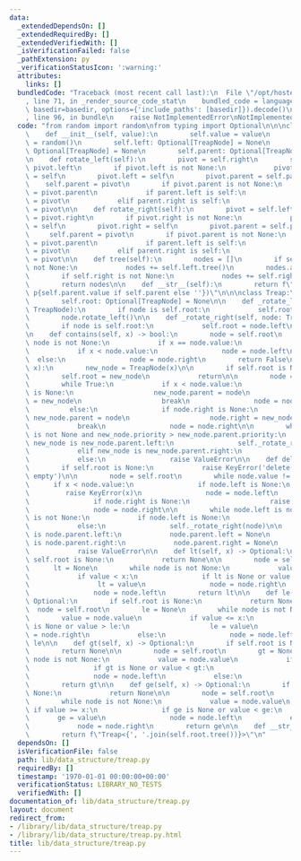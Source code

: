 ```yaml
---
data:
  _extendedDependsOn: []
  _extendedRequiredBy: []
  _extendedVerifiedWith: []
  _isVerificationFailed: false
  _pathExtension: py
  _verificationStatusIcon: ':warning:'
  attributes:
    links: []
  bundledCode: "Traceback (most recent call last):\n  File \"/opt/hostedtoolcache/Python/3.10.6/x64/lib/python3.10/site-packages/onlinejudge_verify/documentation/build.py\"\
    , line 71, in _render_source_code_stat\n    bundled_code = language.bundle(stat.path,\
    \ basedir=basedir, options={'include_paths': [basedir]}).decode()\n  File \"/opt/hostedtoolcache/Python/3.10.6/x64/lib/python3.10/site-packages/onlinejudge_verify/languages/python.py\"\
    , line 96, in bundle\n    raise NotImplementedError\nNotImplementedError\n"
  code: "from random import random\nfrom typing import Optional\n\n\nclass TreapNode:\n\
    \    def __init__(self, value):\n        self.value = value\n        self.priority\
    \ = random()\n        self.left: Optional[TreapNode] = None\n        self.right:\
    \ Optional[TreapNode] = None\n        self.parent: Optional[TreapNode] = None\n\
    \n    def rotate_left(self):\n        pivot = self.right\n        self.right =\
    \ pivot.left\n        if pivot.left is not None:\n            pivot.left.parent\
    \ = self\n        pivot.left = self\n        pivot.parent = self.parent\n    \
    \    self.parent = pivot\n        if pivot.parent is not None:\n            parent\
    \ = pivot.parent\n            if parent.left is self:\n                parent.left\
    \ = pivot\n            elif parent.right is self:\n                parent.right\
    \ = pivot\n\n    def rotate_right(self):\n        pivot = self.left\n        self.left\
    \ = pivot.right\n        if pivot.right is not None:\n            pivot.right.parent\
    \ = self\n        pivot.right = self\n        pivot.parent = self.parent\n   \
    \     self.parent = pivot\n        if pivot.parent is not None:\n            parent\
    \ = pivot.parent\n            if parent.left is self:\n                parent.left\
    \ = pivot\n            elif parent.right is self:\n                parent.right\
    \ = pivot\n\n    def tree(self):\n        nodes = []\n        if self.left is\
    \ not None:\n            nodes += self.left.tree()\n        nodes.append(str(self))\n\
    \        if self.right is not None:\n            nodes += self.right.tree()\n\
    \        return nodes\n\n    def __str__(self):\n        return f\"{self.value}({self.priority}\
    \ p{self.parent.value if self.parent else ''})\"\n\n\nclass Treap:\n    def __init__(self):\n\
    \        self.root: Optional[TreapNode] = None\n\n    def _rotate_left(self, node:\
    \ TreapNode):\n        if node is self.root:\n            self.root = node.right\n\
    \        node.rotate_left()\n\n    def _rotate_right(self, node: TreapNode):\n\
    \        if node is self.root:\n            self.root = node.left\n        node.rotate_right()\n\
    \n    def contains(self, x) -> bool:\n        node = self.root\n        while\
    \ node is not None:\n            if x == node.value:\n                return True\n\
    \            if x < node.value:\n                node = node.left\n          \
    \  else:\n                node = node.right\n        return False\n\n    def insert(self,\
    \ x):\n        new_node = TreapNode(x)\n\n        if self.root is None:\n    \
    \        self.root = new_node\n            return\n\n        node = self.root\n\
    \        while True:\n            if x < node.value:\n                if node.left\
    \ is None:\n                    new_node.parent = node\n                    node.left\
    \ = new_node\n                    break\n                node = node.left\n  \
    \          else:\n                if node.right is None:\n                   \
    \ new_node.parent = node\n                    node.right = new_node\n        \
    \            break\n                node = node.right\n\n        while new_node.parent\
    \ is not None and new_node.priority > new_node.parent.priority:\n            if\
    \ new_node is new_node.parent.left:\n                self._rotate_right(new_node.parent)\n\
    \            elif new_node is new_node.parent.right:\n                self._rotate_left(new_node.parent)\n\
    \            else:\n                raise ValueError\n\n    def delete(self, x):\n\
    \        if self.root is None:\n            raise KeyError('delete(): Treap is\
    \ empty')\n\n        node = self.root\n        while node.value != x:\n      \
    \      if x < node.value:\n                if node.left is None:\n           \
    \         raise KeyError(x)\n                node = node.left\n            else:\n\
    \                if node.right is None:\n                    raise KeyError(x)\n\
    \                node = node.right\n\n        while node.left is not None or node.right\
    \ is not None:\n            if node.left is None:\n                self._rotate_left(node)\n\
    \            else:\n                self._rotate_right(node)\n\n        if node\
    \ is node.parent.left:\n            node.parent.left = None\n        elif node\
    \ is node.parent.right:\n            node.parent.right = None\n        else:\n\
    \            raise ValueError\n\n    def lt(self, x) -> Optional:\n        if\
    \ self.root is None:\n            return None\n\n        node = self.root\n  \
    \      lt = None\n        while node is not None:\n            value = node.value\n\
    \            if value < x:\n                if lt is None or value > lt:\n   \
    \                 lt = value\n                node = node.right\n            else:\n\
    \                node = node.left\n        return lt\n\n    def le(self, x) ->\
    \ Optional:\n        if self.root is None:\n            return None\n\n      \
    \  node = self.root\n        le = None\n        while node is not None:\n    \
    \        value = node.value\n            if value <= x:\n                if le\
    \ is None or value > le:\n                    le = value\n                node\
    \ = node.right\n            else:\n                node = node.left\n        return\
    \ le\n\n    def gt(self, x) -> Optional:\n        if self.root is None:\n    \
    \        return None\n\n        node = self.root\n        gt = None\n        while\
    \ node is not None:\n            value = node.value\n            if value > x:\n\
    \                if gt is None or value < gt:\n                    gt = value\n\
    \                node = node.left\n            else:\n                node = node.right\n\
    \        return gt\n\n    def ge(self, x) -> Optional:\n        if self.root is\
    \ None:\n            return None\n\n        node = self.root\n        ge = None\n\
    \        while node is not None:\n            value = node.value\n           \
    \ if value >= x:\n                if ge is None or value < ge:\n             \
    \       ge = value\n                node = node.left\n            else:\n    \
    \            node = node.right\n        return ge\n\n    def __str__(self):\n\
    \        return f\"Treap<{', '.join(self.root.tree())}>\"\n"
  dependsOn: []
  isVerificationFile: false
  path: lib/data_structure/treap.py
  requiredBy: []
  timestamp: '1970-01-01 00:00:00+00:00'
  verificationStatus: LIBRARY_NO_TESTS
  verifiedWith: []
documentation_of: lib/data_structure/treap.py
layout: document
redirect_from:
- /library/lib/data_structure/treap.py
- /library/lib/data_structure/treap.py.html
title: lib/data_structure/treap.py
---
```

